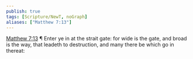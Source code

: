 ```yaml
---
publish: true
tags: [Scripture/NewT, noGraph]
aliases: ["Matthew 7:13"]
---
```

[Matthew 7:13](https://churchofjesuschrist.org/study/scriptures/nt/matt/7?lang=eng&id=p13#p13) ¶ Enter ye in at the strait gate: for wide is the gate, and broad is the way, that leadeth to destruction, and many there be which go in thereat:
